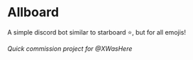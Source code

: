 # Allboard

A simple discord bot similar to starboard ⭐, but for all emojis!

*Quick commission project for @XWasHere*